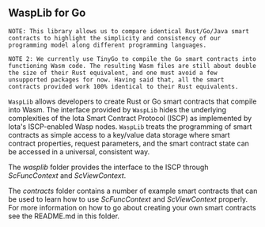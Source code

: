 ## WaspLib for Go

`NOTE: This library allows us to compare identical Rust/Go/Java smart contracts to highlight the simplicity and consistency of our programming model along different programming languages.`

`NOTE 2: We currently use TinyGo to compile the Go smart contracts into functioning Wasm code. The resulting Wasm files are still about double the size of their Rust equivalent, and one must avoid a few unsupported packages for now. Having said that, all the smart contracts provided work 100% identical to their Rust equivalents.`

`WaspLib` allows developers to create Rust or Go smart contracts that compile
into Wasm. The interface provided by `WaspLib`
hides the underlying complexities of the Iota Smart Contract Protocol (ISCP) as
implemented by Iota's ISCP-enabled Wasp nodes.
`WaspLib` treats the programming of smart contracts as simple access to a
key/value data storage where smart contract properties, request parameters, and
the smart contract state can be accessed in a universal, consistent way.

The _wasplib_ folder provides the interface to the ISCP through _ScFuncContext_
and
_ScViewContext_.

The _contracts_ folder contains a number of example smart contracts that can be
used to learn how to use _ScFuncContext_
and _ScViewContext_ properly. For more information on how to go about creating
your own smart contracts see the README.md in this folder.

